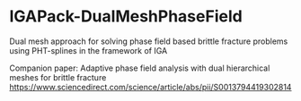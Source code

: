# IGAPack-DualMeshPhaseField
Dual mesh approach for solving phase field based brittle fracture problems using PHT-splines in the framework of IGA

Companion paper: Adaptive phase field analysis with dual hierarchical meshes for brittle fracture
https://www.sciencedirect.com/science/article/abs/pii/S0013794419302814
